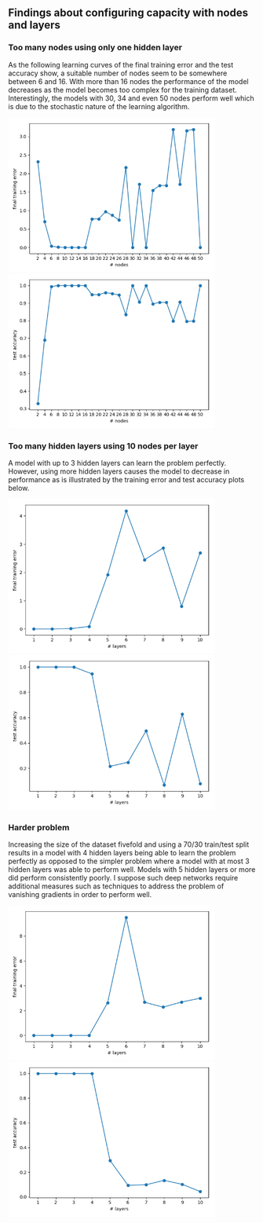 ## Findings about configuring capacity with nodes and layers

### Too many nodes using only one hidden layer

As the following learning curves of the final training error and the test accuracy show, a suitable number of nodes seem
to be somewhere between 6 and 16. With more than 16 nodes the performance of the model decreases as the model becomes
too complex for the training dataset. Interestingly, the models with 30, 34 and even 50 nodes perform well which is due
to the stochastic nature of the learning algorithm.

<img src="images/ext_too_many_nodes_loss.png" width="420"> <img src="images/ext_too_many_nodes_accuracy.png" width="420">

### Too many hidden layers using 10 nodes per layer

A model with up to 3 hidden layers can learn the problem perfectly. However, using more hidden layers causes the model
to decrease in performance as is illustrated by the training error and test accuracy plots below.

<img src="images/ext_too_many_hidden_layers_loss.png" width="420"> <img src="images/ext_too_many_hidden_layers_accuracy.png" width="420">

### Harder problem

Increasing the size of the dataset fivefold and using a 70/30 train/test split results in a model with 4 hidden layers
being able to learn the problem perfectly as opposed to the simpler problem where a model with at most 3 hidden layers
was able to perform well. Models with 5 hidden layers or more did perform consistently poorly. I suppose such deep
networks require additional measures such as techniques to address the problem of vanishing gradients in order to perform
well.

<img src="images/ext_harder_problem_loss.png" width="420"> <img src="images/ext_harder_problem_accuracy.png" width="420">
